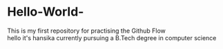 # Hello-World-
This is my first repository for practising the Github Flow
<br>
hello it's hansika currently pursuing a B.Tech degree in computer science
